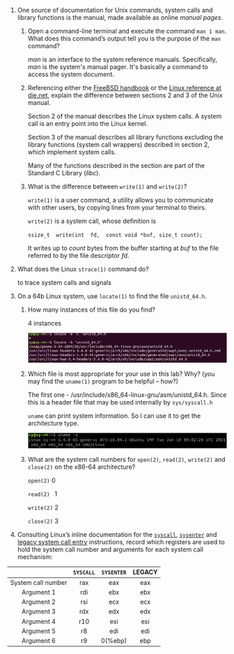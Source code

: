1. One source of documentation for Unix commands, system calls and library functions is the manual, made available as online *manual pages*.

   1. Open a command-line terminal and execute the command `man 1 man`. What does this command’s output tell you is the purpose of the `man` command?

      *man* is an interface to the system reference manuals. Specifically, *man* is  the  system's  manual pager. It's basically a command to access the system document.

      

   2. Referencing either the [FreeBSD handbook](https://www.freebsd.org/doc/en_US.ISO8859-1/books/handbook/basics-more-information.html) or the [Linux reference at die.net](https://linux.die.net/man), explain the difference between sections 2 and 3 of the Unix manual.

      Section 2 of the manual describes the Linux system calls. A system call is an entry point into the Linux kernel.

      Section 3 of the manual describes all library functions excluding the library functions (system call wrappers) described in section 2, which implement system calls.

      Many of the functions described in the section are part of the Standard C Library (*libc*).

      

   3. What is the difference between `write(1)` and `write(2)`?

      `write(1)` is a user command, a utility allows you to communicate with other users, by copying lines from  your terminal to theirs.

      `write(2)` is a system call, whose definition is 

      `ssize_t  write(int  fd,  const void *buf, size_t count);`

      It writes up to *count* bytes from the buffer starting  at  *buf* to the file referred to by the file descriptor *fd*.

      

2. What does the Linux `strace(1)` command do?

   to trace system calls and signals

   

3. On a 64b Linux system, use `locate(1)` to find the file `unistd_64.h`.

   1. How many instances of this file do you find?

      4 instances

      ![image-20210130150913755](.\figures\image-20210130150913755.png)

   2. Which file is most appropriate for your use in this lab? Why? (you may find the `uname(1)` program to be helpful – how?)

      The first one - /usr/include/x86_64-linux-gnu/asm/unistd_64.h. Since this is a header file that may be used internally by `sys/syscall.h`

      `uname` can print system information. So I can use it to get the architecture type.

      ![image-20210130154103910](.\figures\image-20210130154103910.png)

      

   3. What are the system call numbers for `open(2)`, `read(2)`, `write(2)` and `close(2)` on the x86-64 architecture?

      `open(2)`  0

      `read(2) ` 1

      `write(2)` 2

      `close(2)` 3

      

4. Consulting Linux’s inline documentation for the [`syscall`](https://github.com/torvalds/linux/blob/master/arch/x86/entry/entry_64.S#L107), [`sysenter`](https://github.com/torvalds/linux/blob/master/arch/x86/entry/entry_32.S#L882) and [legacy system call entry](https://github.com/torvalds/linux/blob/master/arch/x86/entry/entry_32.S#L1044) instructions, record which registers are used to hold the system call number and arguments for each system call mechanism:

|                    | `SYSCALL` | `SYSENTER` | LEGACY |
| :----------------: | :-------: | :--------: | :----: |
| System call number |    rax    |    eax     |  eax   |
|     Argument 1     |    rdi    |    ebx     |  ebx   |
|     Argument 2     |    rsi    |    ecx     |  ecx   |
|     Argument 3     |    rdx    |    edx     |  edx   |
|     Argument 4     |    r10    |    esi     |  esi   |
|     Argument 5     |    r8     |    edi     |  edi   |
|     Argument 6     |    r9     |  0(%ebp)   |  ebp   |